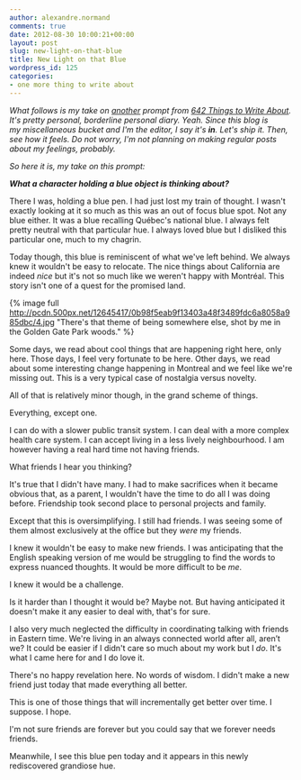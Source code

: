 ```yaml
---
author: alexandre.normand
comments: true
date: 2012-08-30 10:00:21+00:00
layout: post
slug: new-light-on-that-blue
title: New Light on that Blue
wordpress_id: 125
categories:
- one more thing to write about
---
```


*What follows is my take on [another](http://heyitsalex.net/what-can-happen-in-a-second/) prompt from [642 Things to Write About](http://www.amazon.com/Things-Journal-Francisco-Writers-Grotto/dp/1452105448). It's pretty personal, borderline personal diary. Yeah.
Since this blog is my miscellaneous bucket and I'm the editor, I say it's **in**. Let's ship it. Then, see how it feels.
Do not worry, I'm not planning on making regular posts about my feelings, probably.*

*So here it is, my take on this prompt:*

***What a character holding a blue object is thinking about?***


There I was, holding a blue pen. I had just lost my train of thought. I wasn't exactly looking at it so much as this was an out of focus blue spot. Not any blue either. It was a blue recalling Québec's national blue. I always felt pretty neutral with that particular hue. I always loved blue but I disliked this particular one, much to my chagrin.

Today though, this blue is reminiscent of what we've left behind. We always knew it wouldn't be easy to relocate. The nice things about California are indeed _nice_ but it's not so much like we weren't happy with Montréal. This story isn't one of a quest for the promised land.

{% image full http://pcdn.500px.net/12645417/0b98f5eab9f13403a48f3489fdc6a8058a985dbc/4.jpg "There's that theme of being somewhere else, shot by me in the Golden Gate Park woods." %}

Some days, we read about cool things that are happening right here, only here. Those days, I feel very fortunate to be here. Other days, we read about some interesting change happening in Montreal and we feel like we're missing out. This is a very typical case of nostalgia versus novelty.

All of that is relatively minor though, in the grand scheme of things.

Everything, except one.

I can do with a slower public transit system.
I can deal with a more complex health care system.
I can accept living in a less lively neighbourhood.
I am however having a real hard time not having friends.

What friends I hear you thinking?

It's true that I didn't have many. I had to make sacrifices when it became obvious that, as a parent, I wouldn't have the time to do all I was doing before. Friendship took second place to personal projects and family.

Except that this is oversimplifying. I still had friends. I was seeing some of them almost exclusively at the office but they _were_ my friends.

I knew it wouldn't be easy to make new friends. I was anticipating that the English speaking version of me would be struggling to find the words to express nuanced thoughts. It would be more difficult to be _me_.

I knew it would be a challenge.

Is it harder than I thought it would be? Maybe not. But having anticipated it doesn't make it any easier to deal with, that's for sure.

I also very much neglected the difficulty in coordinating talking with friends in Eastern time. We're living in an always connected world after all, aren’t we? It could be easier if I didn't care so much about my work but I _do_. It's what I came here for and I do love it.

There's no happy revelation here. No words of wisdom. I didn't make a new friend just today that made everything all better.

This is one of those things that will incrementally get better over time. I suppose. I hope.

I'm not sure friends are forever but you could say that we forever needs friends.

Meanwhile, I see this blue pen today and it appears in this newly rediscovered grandiose hue.
